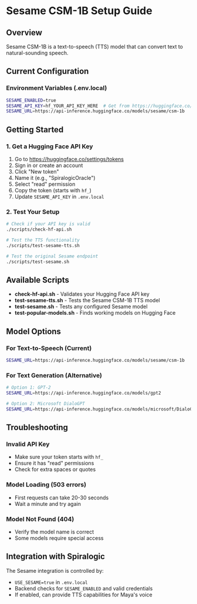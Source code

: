 # Sesame CSM-1B Setup Guide

## Overview
Sesame CSM-1B is a text-to-speech (TTS) model that can convert text to natural-sounding speech.

## Current Configuration

### Environment Variables (.env.local)
```bash
SESAME_ENABLED=true
SESAME_API_KEY=hf_YOUR_API_KEY_HERE  # Get from https://huggingface.co/settings/tokens
SESAME_URL=https://api-inference.huggingface.co/models/sesame/csm-1b
```

## Getting Started

### 1. Get a Hugging Face API Key
1. Go to https://huggingface.co/settings/tokens
2. Sign in or create an account
3. Click "New token"
4. Name it (e.g., "SpiralogicOracle")
5. Select "read" permission
6. Copy the token (starts with `hf_`)
7. Update `SESAME_API_KEY` in `.env.local`

### 2. Test Your Setup
```bash
# Check if your API key is valid
./scripts/check-hf-api.sh

# Test the TTS functionality
./scripts/test-sesame-tts.sh

# Test the original Sesame endpoint
./scripts/test-sesame.sh
```

## Available Scripts

- **check-hf-api.sh** - Validates your Hugging Face API key
- **test-sesame-tts.sh** - Tests the Sesame CSM-1B TTS model
- **test-sesame.sh** - Tests any configured Sesame model
- **test-popular-models.sh** - Finds working models on Hugging Face

## Model Options

### For Text-to-Speech (Current)
```bash
SESAME_URL=https://api-inference.huggingface.co/models/sesame/csm-1b
```

### For Text Generation (Alternative)
```bash
# Option 1: GPT-2
SESAME_URL=https://api-inference.huggingface.co/models/gpt2

# Option 2: Microsoft DialoGPT
SESAME_URL=https://api-inference.huggingface.co/models/microsoft/DialoGPT-small
```

## Troubleshooting

### Invalid API Key
- Make sure your token starts with `hf_`
- Ensure it has "read" permissions
- Check for extra spaces or quotes

### Model Loading (503 errors)
- First requests can take 20-30 seconds
- Wait a minute and try again

### Model Not Found (404)
- Verify the model name is correct
- Some models require special access

## Integration with Spiralogic

The Sesame integration is controlled by:
- `USE_SESAME=true` in `.env.local`
- Backend checks for `SESAME_ENABLED` and valid credentials
- If enabled, can provide TTS capabilities for Maya's voice